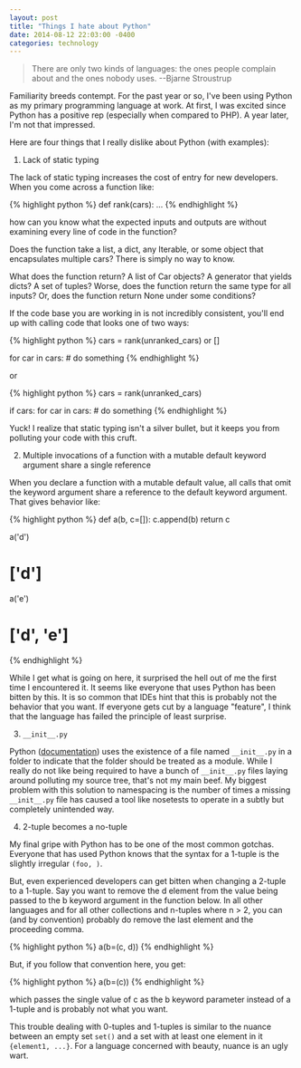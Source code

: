 ```yaml
---
layout: post
title: "Things I hate about Python"
date: 2014-08-12 22:03:00 -0400
categories: technology
---
```


> There are only two kinds of languages: the ones people complain about and the ones nobody uses.
> --Bjarne Stroustrup

Familiarity breeds contempt. For the past year or so, I've been using Python as my primary programming language at work. At first, I was excited since Python has a positive rep (especially when compared to PHP). A year later, I'm not that impressed.

Here are four things that I really dislike about Python (with examples):

1. Lack of static typing

The lack of static typing increases the cost of entry for new developers. When you come across a function like:

{% highlight python %}
def rank(cars):
    ...
{% endhighlight %}

how can you know what the expected inputs and outputs are without examining every line of code in the function?

Does the function take a list, a dict, any Iterable, or some object that encapsulates multiple cars? There is simply no way to know.

What does the function return? A list of Car objects? A generator that yields dicts? A set of tuples? Worse, does the function return the same type for all inputs? Or, does the function return None under some conditions?

If the code base you are working in is not incredibly consistent, you'll end up with calling code that looks one of two ways:

{% highlight python %}
cars = rank(unranked_cars) or []

for car in cars:
    # do something
{% endhighlight %}

or

{% highlight python %}
cars = rank(unranked_cars)

if cars:
    for car in cars:
        # do something
{% endhighlight %}

Yuck! I realize that static typing isn't a silver bullet, but it keeps you from polluting your code with this cruft.

2. Multiple invocations of a function with a mutable default keyword argument share a single reference

When you declare a function with a mutable default value, all calls that omit the keyword argument share a reference to the default keyword argument. That gives behavior like:

{% highlight python %}
def a(b, c=[]):
    c.append(b)
    return c

a('d')
# ['d']

a('e')
# ['d', 'e']
{% endhighlight %}

While I get what is going on here, it surprised the hell out of me the first time I encountered it. It seems like everyone that uses Python has been bitten by this. It is so common that IDEs hint that this is probably not the behavior that you want. If everyone gets cut by a language "feature", I think that the language has failed the principle of least surprise.

3. `__init__.py`

Python ([documentation](https://docs.python.org/2/tutorial/modules.html#packages)) uses the existence of a file named `__init__.py` in a folder to indicate that the folder should be treated as a module. While I really do not like being required to have a bunch of `__init__.py` files laying around polluting my source tree, that's not my main beef. My biggest problem with this solution to namespacing is the number of times a missing `__init__.py` file has caused a tool like nosetests to operate in a subtly but completely unintended way.

4. 2-tuple becomes a no-tuple

My final gripe with Python has to be one of the most common gotchas. Everyone that has used Python knows that the syntax for a 1-tuple is the slightly irregular `(foo, )`.

But, even experienced developers can get bitten when changing a 2-tuple to a 1-tuple. Say you want to remove the d element from the value being passed to the b keyword argument in the function below. In all other languages and for all other collections and n-tuples where n > 2, you can (and by convention) probably do remove the last element and the proceeding comma.

{% highlight python %}
a(b=(c, d))
{% endhighlight %}

But, if you follow that convention here, you get:

{% highlight python %}
a(b=(c))
{% endhighlight %}

which passes the single value of c as the b keyword parameter instead of a 1-tuple and is probably not what you want.

This trouble dealing with 0-tuples and 1-tuples is similar to the nuance between an empty set `set()` and a set with at least one element in it `{element1, ...}`. For a language concerned with beauty, nuance is an ugly wart.

